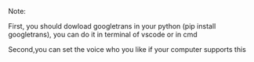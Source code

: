 Note:

First, you should dowload googletrans in your python (pip install googletrans), you can do it in terminal of vscode or in cmd

Second,you can set the voice who you like if your computer supports this
